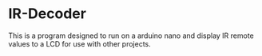 # IR-Decoder
This is a program designed to run on a arduino nano and display IR remote values to a LCD for use with other projects.
